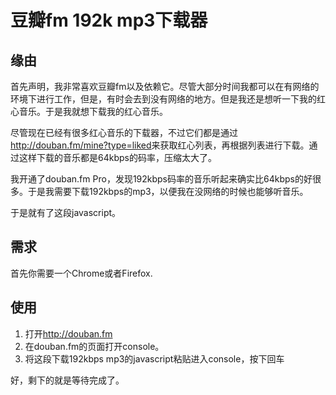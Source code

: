 # 豆瓣fm 192k mp3下载器

## 缘由

首先声明，我非常喜欢豆瓣fm以及依赖它。尽管大部分时间我都可以在有网络的环境下进行工作，但是，有时会去到没有网络的地方。但是我还是想听一下我的红心音乐。于是我就想下载我的红心音乐。

尽管现在已经有很多红心音乐的下载器，不过它们都是通过<http://douban.fm/mine?type=liked>来获取红心列表，再根据列表进行下载。通过这样下载的音乐都是64kbps的码率，压缩太大了。

我开通了douban.fm Pro，发现192kbps码率的音乐听起来确实比64kbps的好很多。于是我需要下载192kbps的mp3，以便我在没网络的时候也能够听音乐。

于是就有了这段javascript。

## 需求

首先你需要一个Chrome或者Firefox.

## 使用

1. 打开<http://douban.fm>
1. 在douban.fm的页面打开console。
1. 将这段下载192kbps mp3的javascript粘贴进入console，按下回车

好，剩下的就是等待完成了。
